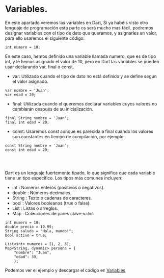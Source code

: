 # Variables.
    
    
En este apartado veremos las variables en Dart, Si ya habéis visto otro lenguaje de programación esta parte os será mucho mas
fácil, podremos designar variables con el tipo de dato que queramos, y asignarles un valor, para ello usaremos el siguiente
código:

```
int numero = 10;
```

En este caso, hemos definido una variable llamada numero, que es de tipo int, y le hemos asignado el valor de 10, pero en Dart
las variables se pueden usar declarando var, final o const.
- var: Utilizada cuando el tipo de dato no está definido y se define según el valor asignado.
  
 ```
var nombre = 'Juan';
var edad = 20;
```

- final: Utilizada cuando el queremos declarar variables cuyos valores no cambiarán después de su inicialización.
    
```
final String nombre = 'Juan';
final int edad = 20;
```
    
- const: Usaremos const aunque es parecida a final cuando los valores son constantes en tiempo de compilación, por ejemplo:
    
```
const String nombre = 'Juan';
const int edad = 20;
    
```
    
<br>
    
Dart es un lenguaje fuertemente tipado, lo que significa que cada variable tiene un tipo específico. Los tipos más comunes incluyen:

- int : Números enteros (positivos o negativos).
- double : Números decimales.
- String : Texto o cadenas de caracteres.
- bool : Valores booleanos (true o false).
- List : Listas o arreglos.
- Map : Colecciones de pares clave-valor.
    
```
int numero = 10;
double precio = 19.99;
String saludo = "Hola, mundo!";
bool activo = true;

List<int> numeros = [1, 2, 3];
Map<String, dynamic> persona = {
    "nombre": "Juan",
    "edad": 30,
    };
```


Podemos ver el ejemplo y descargar el código en [Variables](02_Variables.dart)